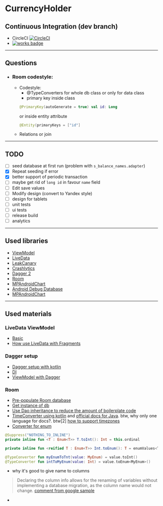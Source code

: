 #  CurrencyHolder

## Continuous Integration (dev branch)
* CircleCI [![CircleCI](https://circleci.com/gh/bruce-willis/CurrencyHolder/tree/dev.svg?style=svg)](https://circleci.com/gh/bruce-willis/CurrencyHolder/tree/dev)
* [![works badge](https://cdn.rawgit.com/nikku/works-on-my-machine/v0.2.0/badge.svg)](https://github.com/nikku/works-on-my-machine)

***

## Questions

* ### Room codestyle:
    * Codestyle:
        * @TypeConverters for whole db class or only for data class
        * primary key inside class
        ```kotlin
        @PrimaryKey(autoGenerate = true) val id: Long
        ```
        or inside entity attribute
        ```kotlin
        @Entity(primaryKeys = ["id"]
        ```
    * Relations or join

***

## TODO

* [ ] seed database at first run (problem with `s_balance_names.adapter`)
* [x] Repeat seeding if error
* [x] better support of periodic transaction
* [ ] maybe get rid of `long id` in favour `name` field
* [ ] Edit save values
* [ ] Modify design (convert to Yandex style)
* [ ] design for tablets
* [ ] unit tests
* [ ] ui tests
* [ ] release build
* [ ] analytics

***

## Used libraries

* [ViewModel](https://developer.android.com/topic/libraries/architecture/viewmodel)
* [LiveData](https://developer.android.com/topic/libraries/architecture/livedata)
* [LeakCanary](https://github.com/square/leakcanary)
* [Crashlytics](https://fabric.io/kits/android/crashlytics)
* [Dagger 2](https://google.github.io/dagger/)
* [Room](https://developer.android.com/topic/libraries/architecture/room)
* [MPAndroidChart](https://github.com/PhilJay/MPAndroidChart)
* [Android Debug Database](https://github.com/amitshekhariitbhu/Android-Debug-Database)
* [MPAndroidChart](https://github.com/PhilJay/MPAndroidChart)

***

## Used materials

### LiveData ViewModel
* [Basic](https://medium.com/@taman.neupane/basic-example-of-livedata-and-viewmodel-14d5af922d0)
* [How use LiveData with Fragments](https://medium.com/citerus/lifecycle-fragments-backstack-f32e34f012d5)

### Dagger setup
* [Dagger setup with kotlin](https://code.luasoftware.com/tutorials/android/setup-dagger2-for-android-kotlin/)
* [DI](http://albertgao.xyz/2018/04/18/dependency-injection-on-android-with-dagger-android-and-kotlin/)
* [ViewModel with Dagger](http://www.albertgao.xyz/2018/05/22/3-ways-to-handle-view-model-creation-in-android-with-dagger-and-kotlin/)


### Room
* [Pre-populate Room database](https://android.jlelse.eu/pre-populate-room-database-6920f9acc870)
* [Get instance of db](https://github.com/googlesamples/android-sunflower/blob/master/app/src/main/java/com/google/samples/apps/sunflower/data/AppDatabase.kt#L39)
* [Use Dao inheritance to reduce the amount of boilerplate code](https://gist.github.com/florina-muntenescu/1c78858f286d196d545c038a71a3e864)
* [TimeConverter using kotlin](https://gist.github.com/tinmegali/d4a477785f01e57066915a44543db6ed) and [official docs for Java](https://developer.android.com/training/data-storage/room/referencing-data#type-converters). 
btw, why only one language for docs?. 
btw[2] [how to support timezones](https://medium.com/@chrisbanes/room-time-2b4cf9672b98)
* [Converter for enum](https://stackoverflow.com/a/51104802/6696410)
```kotlin
@Suppress("NOTHING_TO_INLINE")
private inline fun <T : Enum<T>> T.toInt(): Int = this.ordinal

private inline fun <reified T : Enum<T>> Int.toEnum(): T = enumValues<T>()[this]
```
```kotlin
@TypeConverter fun myEnumToTnt(value: MyEnum) = value.toInt()
@TypeConverter fun intToMyEnum(value: Int) = value.toEnum<MyEnum>()
```
* why it's good to give name to columns
> Declaring the column info allows for the renaming of variables without implementing a database migration, as the column name would not change.
[comment from google sample](https://github.com/googlesamples/android-sunflower/blob/master/app/src/main/java/com/google/samples/apps/sunflower/data/GardenPlanting.kt#L31)
* 

